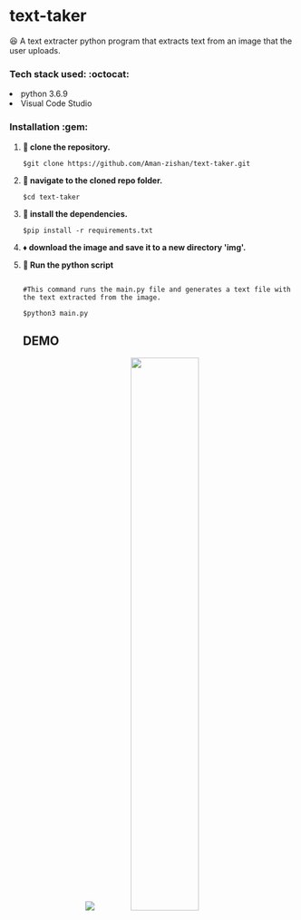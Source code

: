 # text-taker
:satisfied: A text extracter python program that extracts text from an image that the user uploads.

<h3> Tech stack used: :octocat: </h3>

<li>python 3.6.9</li>
<li>Visual Code Studio</li>

<h3>Installation :gem: </h3>

1. **:round_pushpin: clone the repository.**

   ```shell
   $git clone https://github.com/Aman-zishan/text-taker.git

   ```
2. **:checkered_flag: navigate to the cloned repo folder.**

   ```shell
   $cd text-taker

   ```
3. **:construction: install the dependencies.**

   ```shell
   $pip install -r requirements.txt

   ```
4. **:diamonds: download the image and save it to a new directory 'img'.**

5. **:dart: Run the python script**
    ```shell
    
    #This command runs the main.py file and generates a text file with the text extracted from the image.
    
   $python3 main.py

   ```
   ## DEMO
   <p align="center">
   <img src="demo/test.jpeg" />     <img height="50%" width="50%" src="demo/demo.png" />

